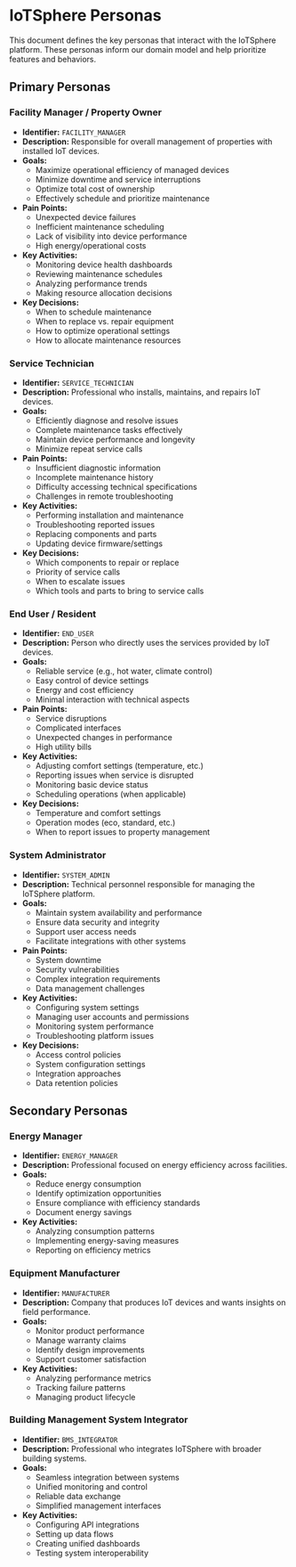 # IoTSphere Personas

This document defines the key personas that interact with the IoTSphere platform. These personas inform our domain model and help prioritize features and behaviors.

## Primary Personas

### Facility Manager / Property Owner
- **Identifier:** `FACILITY_MANAGER`
- **Description:** Responsible for overall management of properties with installed IoT devices.
- **Goals:**
  - Maximize operational efficiency of managed devices
  - Minimize downtime and service interruptions
  - Optimize total cost of ownership
  - Effectively schedule and prioritize maintenance
- **Pain Points:**
  - Unexpected device failures
  - Inefficient maintenance scheduling
  - Lack of visibility into device performance
  - High energy/operational costs
- **Key Activities:**
  - Monitoring device health dashboards
  - Reviewing maintenance schedules
  - Analyzing performance trends
  - Making resource allocation decisions
- **Key Decisions:**
  - When to schedule maintenance
  - When to replace vs. repair equipment
  - How to optimize operational settings
  - How to allocate maintenance resources

### Service Technician
- **Identifier:** `SERVICE_TECHNICIAN`
- **Description:** Professional who installs, maintains, and repairs IoT devices.
- **Goals:**
  - Efficiently diagnose and resolve issues
  - Complete maintenance tasks effectively
  - Maintain device performance and longevity
  - Minimize repeat service calls
- **Pain Points:**
  - Insufficient diagnostic information
  - Incomplete maintenance history
  - Difficulty accessing technical specifications
  - Challenges in remote troubleshooting
- **Key Activities:**
  - Performing installation and maintenance
  - Troubleshooting reported issues
  - Replacing components and parts
  - Updating device firmware/settings
- **Key Decisions:**
  - Which components to repair or replace
  - Priority of service calls
  - When to escalate issues
  - Which tools and parts to bring to service calls

### End User / Resident
- **Identifier:** `END_USER`
- **Description:** Person who directly uses the services provided by IoT devices.
- **Goals:**
  - Reliable service (e.g., hot water, climate control)
  - Easy control of device settings
  - Energy and cost efficiency
  - Minimal interaction with technical aspects
- **Pain Points:**
  - Service disruptions
  - Complicated interfaces
  - Unexpected changes in performance
  - High utility bills
- **Key Activities:**
  - Adjusting comfort settings (temperature, etc.)
  - Reporting issues when service is disrupted
  - Monitoring basic device status
  - Scheduling operations (when applicable)
- **Key Decisions:**
  - Temperature and comfort settings
  - Operation modes (eco, standard, etc.)
  - When to report issues to property management

### System Administrator
- **Identifier:** `SYSTEM_ADMIN`
- **Description:** Technical personnel responsible for managing the IoTSphere platform.
- **Goals:**
  - Maintain system availability and performance
  - Ensure data security and integrity
  - Support user access needs
  - Facilitate integrations with other systems
- **Pain Points:**
  - System downtime
  - Security vulnerabilities
  - Complex integration requirements
  - Data management challenges
- **Key Activities:**
  - Configuring system settings
  - Managing user accounts and permissions
  - Monitoring system performance
  - Troubleshooting platform issues
- **Key Decisions:**
  - Access control policies
  - System configuration settings
  - Integration approaches
  - Data retention policies

## Secondary Personas

### Energy Manager
- **Identifier:** `ENERGY_MANAGER`
- **Description:** Professional focused on energy efficiency across facilities.
- **Goals:**
  - Reduce energy consumption
  - Identify optimization opportunities
  - Ensure compliance with efficiency standards
  - Document energy savings
- **Key Activities:**
  - Analyzing consumption patterns
  - Implementing energy-saving measures
  - Reporting on efficiency metrics

### Equipment Manufacturer
- **Identifier:** `MANUFACTURER`
- **Description:** Company that produces IoT devices and wants insights on field performance.
- **Goals:**
  - Monitor product performance
  - Manage warranty claims
  - Identify design improvements
  - Support customer satisfaction
- **Key Activities:**
  - Analyzing performance metrics
  - Tracking failure patterns
  - Managing product lifecycle

### Building Management System Integrator
- **Identifier:** `BMS_INTEGRATOR`
- **Description:** Professional who integrates IoTSphere with broader building systems.
- **Goals:**
  - Seamless integration between systems
  - Unified monitoring and control
  - Reliable data exchange
  - Simplified management interfaces
- **Key Activities:**
  - Configuring API integrations
  - Setting up data flows
  - Creating unified dashboards
  - Testing system interoperability
